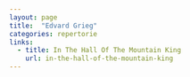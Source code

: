 ```yaml
---
layout: page
title:  "Edvard Grieg"
categories: repertorie
links:
  - title: In The Hall Of The Mountain King
    url: in-the-hall-of-the-mountain-king
---
```


